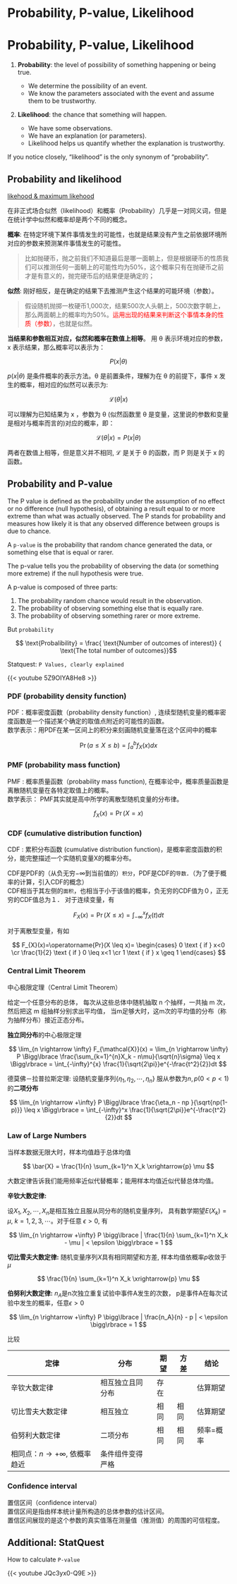 # Probability, P-value, Likelihood



# Probability, P-value, Likelihood

1. **Probability**: the level of possibility of something happening or being true.
   - We determine the possibility of an event.
   - We know the parameters associated with the event and assume them to be trustworthy.

2. **Likelihood**: the chance that something will happen.
   - We have some observations.
   - We have an explanation (or parameters).
   - Likelihood helps us quantify whether the explanation is trustworthy.

If you notice closely, “likelihood” is the only synonym of “probability”.

## Probability and likelihood 

[likehood & maximum likehood](http://fangs.in/post/thinkstats/likelihood/)

在非正式场合似然（likelihood）和概率（Probability）几乎是一对同义词，但是在统计学中似然和概率却是两个不同的概念。

**概率**: 在特定环境下某件事情发生的可能性，也就是结果没有产生之前依据环境所对应的参数来预测某件事情发生的可能性。  
>比如抛硬币，抛之前我们不知道最后是哪一面朝上，但是根据硬币的性质我们可以推测任何一面朝上的可能性均为50%，这个概率只有在抛硬币之前才是有意义的，抛完硬币后的结果便是确定的；

**似然**: 刚好相反，是在确定的结果下去推测产生这个结果的可能环境（参数）。  
>假设随机抛掷一枚硬币1,000次，结果500次人头朝上，500次数字朝上，那么两面朝上的概率均为50%。<span style="color: red">运用出现的结果来判断这个事情本身的性质（参数）</span>，也就是似然。

**当结果和参数相互对应，似然和概率在数值上相等**。 用 θ 表示环境对应的参数，x 表示结果，那么概率可以表示为：

$$P(x | \theta )$$  

$p(x \vert θ)$ 是条件概率的表示方法。θ 是前置条件，理解为在 θ 的前提下，事件 x 发生的概率，相对应的似然可以表示为:  

$$\mathcal{L}(\theta | x)$$  

可以理解为已知结果为 x ，参数为 θ (似然函数里 θ 是变量，这里说的参数和变量是相对与概率而言的)对应的概率，即：  

$$\mathcal{L}(\theta | x)=P(x | \theta)$$

两者在数值上相等，但是意义并不相同, $\mathcal{L}$ 是关于 θ 的函数，而 P 则是关于 x 的函数。

## Probability and P-value

The P value is defined as the probability under the assumption of no effect or no difference (null hypothesis), of obtaining a result equal to or more extreme than what was actually observed. The P stands for probability and measures how likely it is that any observed difference between groups is due to chance.


A `p-value` is the probability that random chance generated the data, or something else that is equal or rarer.

The p-value tells you the probability of observing the data (or something more extreme) if the null hypothesis were true.

A p-value is composed of three parts:

1. The probability random chance would result in the observation.  
2. The probability of observing something else that is equally rare.
3. The probability of observing something rarer or more extreme. 

But `probability`

$$ \text{Probalibility} = \frac{ \text{Number of outcomes of interest}} { \text{The total number of outcomes}}$$



Statquest: `P Values, clearly explained`  

{{< youtube 5Z9OIYA8He8 >}}


### PDF (probability density function)

PDF：概率密度函数（probability density function）, 连续型随机变量的概率密度函数是一个描述某个确定的取值点附近的可能性的函数。  
数学表示：用PDF在某一区间上的积分来刻画随机变量落在这个区间中的概率

$$
\operatorname{Pr}(a \leq X \leq b)=\int_{a}^{b} f_{X}(x) d x
$$

### PMF (probability mass function)

PMF : 概率质量函数（probability mass function), 在概率论中，概率质量函数是离散随机变量在各特定取值上的概率。  
数学表示： PMF其实就是高中所学的离散型随机变量的分布律。  

$$
f_{X}(x)=\operatorname{Pr}(X=x)
$$

### CDF (cumulative distribution function)

CDF : 累积分布函数 (cumulative distribution function)，是概率密度函数的积分，能完整描述一个实随机变量X的概率分布。

CDF是PDF的（从负无穷$-\infty$到当前值的）`积分`，PDF是CDF的`导数`．（为了便于概率的计算，引入CDF的概念）  
CDF相当于其左侧的`面积`，也相当于小于该值的概率，负无穷的CDF值为０，正无穷的CDF值总为１．
对于连续变量，有

$$
F_{X}(x)=\operatorname{Pr}(X \leq x)=\int_{-\infty}^{x} f_{X}(t) dt
$$

对于离散型变量，有如

$$
F_{X}(x)=\operatorname{Pr}(X \leq x)= 
\begin{cases}
0 \text { if } x<0 \cr
\frac{1}{2} \text { if } 0 \leq x<1 \cr
1 \text { if } x \geq 1
\end{cases}
$$


### Central Limit Theorem

中心极限定理（Central Limit Theorem）

给定一个任意分布的总体，
每次从这些总体中随机抽取 n 个抽样，一共抽 m 次，
然后把这 m 组抽样分别求出平均值，
当m足够大时，这m次的平均值的分布（称为抽样分布）接近正态分布。

**独立同分布**的中心极限定理

$$
\lim_{n \rightarrow \infty} F_{\mathcal{X}}(x) = \lim_{n \rightarrow \infty} P \Bigg\lbrace \frac{\sum_{k=1}^{n}X_k - n\mu}{\sqrt{n}\sigma} \leq x \Bigg\rbrace = \int_{-\infty}^{x} \frac{1}{\sqrt{2\pi}}e^{-\frac{t^2}{2}}dt
$$

德莫佛－拉普拉斯定理: 设随机变量序列$\lbrace \eta_1, \eta_2,\cdots, \eta_n \rbrace$ 服从参数为$n, p (0 < p < 1)$ 的**二项分布**


$$
\lim_{n \rightarrow +\infty} P \Bigg\lbrace \frac{\eta_n - np }{\sqrt{np(1-p)}} \leq x \Bigg\rbrace = \int_{-\infty}^x \frac{1}{\sqrt{2\pi}}e^{-\frac{t^2}{2}}dt
$$




### Law of Large Numbers 
当样本数据无限大时，样本均值趋于总体均值

$$
\bar{X} = \frac{1}{n} \sum_{k=1}^n X_k
\xrightarrow{p} \mu
$$

大数定律告诉我们能用频率近似代替概率；能用样本均值近似代替总体均值。


**辛钦大数定律:**

设$X_1, X_2, \cdots, X_n$是相互独立且服从同分布的随机变量序列， 具有数学期望$E(X_k) = \mu$, $k=1,2,3,\cdots$。对于任意 $\epsilon > 0$, 有

$$
\lim_{n \rightarrow +\infty} P \bigg\lbrace | \frac{1}{n} \sum_{k=1}^n X_k - \mu | < \epsilon \bigg\rbrace = 1
$$

**切比雪夫大数定律:** 随机变量序列$X$具有相同期望和方差, 样本均值依概率$p$收敛于 $\mu$

$$
\frac{1}{n} \sum_{k=1}^n X_k
\xrightarrow{p} \mu
$$

**伯努利大数定律:** $n_A$是n次独立重复试验中事件A发生的次数， p是事件A在每次试验中发生的概率，任意$\epsilon > 0$

$$
\lim_{n \rightarrow +\infty} P \bigg\lbrace | \frac{n_A}{n} - p | < \epsilon  \bigg\rbrace = 1
$$


比较

| 定律 | 分布 | 期望 | 方差	| 结论 |  
| --- | --- | --- | --- | --- |  
| 辛钦大数定律 | 相互独立且同分布 | 存在 | | 估算期望 |  
| 切比雪夫大数定律 | 相互独立 | 相同 | 相同 | 估算期望 |  
| 伯努利大数定律 | 二项分布 | 相同 | 相同 | 频率=概率 |  
| 相同点：$n \rightarrow +\infty$, 依概率趋近 | 条件组件变得严格 |

### Confidence interval

置信区间（confidence interval）  
置信区间是指由样本统计量所构造的总体参数的估计区间。  
置信区间展现的是这个参数的真实值落在测量值（推测值）的周围的可信程度。

## Additional: StatQuest 

How to calculate `P-value`

{{< youtube JQc3yx0-Q9E >}}


